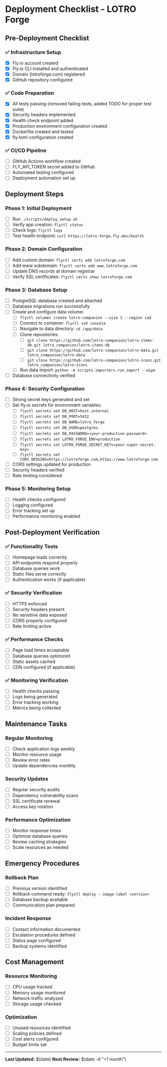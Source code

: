 # Deployment Checklist - LOTRO Forge

## Pre-Deployment Checklist

### ✅ Infrastructure Setup
- [x] Fly.io account created
- [x] Fly.io CLI installed and authenticated
- [x] Domain (lotroforge.com) registered
- [x] GitHub repository configured

### ✅ Code Preparation
- [x] All tests passing (removed failing tests, added TODO for proper test suite)
- [x] Security headers implemented
- [x] Health check endpoint added
- [x] Production environment configuration created
- [x] Dockerfile created and tested
- [x] fly.toml configuration created

### ✅ CI/CD Pipeline
- [ ] GitHub Actions workflow created
- [ ] FLY_API_TOKEN secret added to GitHub
- [ ] Automated testing configured
- [ ] Deployment automation set up

## Deployment Steps

### Phase 1: Initial Deployment
- [ ] Run `./scripts/deploy_setup.sh`
- [ ] Verify app creation: `flyctl status`
- [ ] Check logs: `flyctl logs`
- [ ] Test health endpoint: `curl https://lotro-forge.fly.dev/health`

### Phase 2: Domain Configuration
- [ ] Add custom domain: `flyctl certs add lotroforge.com`
- [ ] Add www subdomain: `flyctl certs add www.lotroforge.com`
- [ ] Update DNS records at domain registrar
- [ ] Verify SSL certificates: `flyctl certs show lotroforge.com`

### Phase 3: Database Setup
- [ ] PostgreSQL database created and attached
- [ ] Database migrations run successfully
- [ ] Create and configure data volume:
  - [ ] `flyctl volumes create lotro-companion --size 1 --region iad`
  - [ ] Connect to container: `flyctl ssh console`
  - [ ] Navigate to data directory: `cd /app/data`
  - [ ] Clone repositories:
    - [ ] `git clone https://github.com/lotro-companion/lotro-items-db.git lotro_companion/lotro-items-db`
    - [ ] `git clone https://github.com/lotro-companion/lotro-data.git lotro_companion/lotro-data`
    - [ ] `git clone https://github.com/lotro-companion/lotro-icons.git lotro_companion/lotro-icons`
  - [ ] Run data import: `python -m scripts.importers.run_import --wipe`
- [ ] Database connectivity verified

### Phase 4: Security Configuration
- [ ] Strong secret keys generated and set
- [ ] Set fly.io secrets for environment variables:
  - [ ] `flyctl secrets set DB_HOST=host.internal`
  - [ ] `flyctl secrets set DB_PORT=5432`
  - [ ] `flyctl secrets set DB_NAME=lotro_forge`
  - [ ] `flyctl secrets set DB_USER=postgres`
  - [ ] `flyctl secrets set DB_PASSWORD=<your-production-password>`
  - [ ] `flyctl secrets set LOTRO_FORGE_ENV=production`
  - [ ] `flyctl secrets set LOTRO_FORGE_SECRET_KEY=<your-super-secret-key>`
  - [ ] `flyctl secrets set CORS_ORIGINS=https://lotroforge.com,https://www.lotroforge.com`
- [ ] CORS settings updated for production
- [ ] Security headers verified
- [ ] Rate limiting considered

### Phase 5: Monitoring Setup
- [ ] Health checks configured
- [ ] Logging configured
- [ ] Error tracking set up
- [ ] Performance monitoring enabled

## Post-Deployment Verification

### ✅ Functionality Tests
- [ ] Homepage loads correctly
- [ ] API endpoints respond properly
- [ ] Database queries work
- [ ] Static files serve correctly
- [ ] Authentication works (if applicable)

### ✅ Security Verification
- [ ] HTTPS enforced
- [ ] Security headers present
- [ ] No sensitive data exposed
- [ ] CORS properly configured
- [ ] Rate limiting active

### ✅ Performance Checks
- [ ] Page load times acceptable
- [ ] Database queries optimized
- [ ] Static assets cached
- [ ] CDN configured (if applicable)

### ✅ Monitoring Verification
- [ ] Health checks passing
- [ ] Logs being generated
- [ ] Error tracking working
- [ ] Metrics being collected

## Maintenance Tasks

### Regular Monitoring
- [ ] Check application logs weekly
- [ ] Monitor resource usage
- [ ] Review error rates
- [ ] Update dependencies monthly

### Security Updates
- [ ] Regular security audits
- [ ] Dependency vulnerability scans
- [ ] SSL certificate renewal
- [ ] Access key rotation

### Performance Optimization
- [ ] Monitor response times
- [ ] Optimize database queries
- [ ] Review caching strategies
- [ ] Scale resources as needed

## Emergency Procedures

### Rollback Plan
- [ ] Previous version identified
- [ ] Rollback command ready: `flyctl deploy --image-label <version>`
- [ ] Database backup available
- [ ] Communication plan prepared

### Incident Response
- [ ] Contact information documented
- [ ] Escalation procedures defined
- [ ] Status page configured
- [ ] Backup systems identified

## Cost Management

### Resource Monitoring
- [ ] CPU usage tracked
- [ ] Memory usage monitored
- [ ] Network traffic analyzed
- [ ] Storage usage checked

### Optimization
- [ ] Unused resources identified
- [ ] Scaling policies defined
- [ ] Cost alerts configured
- [ ] Budget limits set

---

**Last Updated:** $(date)
**Next Review:** $(date -d "+1 month") 